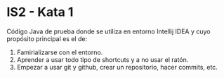 # IS2 - Kata 1

Código Java de prueba donde se utiliza en entorno Intellij IDEA y cuyo propósito principal es el de:

1. Famirializarse con el entorno.
2. Aprender a usar todo tipo de shortcuts y a no usar el ratón.
3. Empezar a usar git y github, crear un repositorio, hacer commits, etc.
